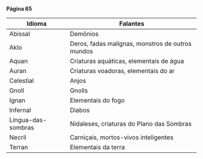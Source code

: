 
**Página 65**

| Idioma             | Falantes                                         |
| ------------------ | ------------------------------------------------ |
| Abissal            | Demônios                                         |
| Aklo               | Deros, fadas malignas, monstros de outros mundos |
| Aquan              | Criaturas aquáticas, elementais de água          |
| Auran              | Criaturas voadoras, elementais do ar             |
| Celestial          | Anjos                                            |
| Gnoll              | Gnolls                                           |
| Ignan              | Elementais do fogo                               |
| Infernal           | Diabos                                           |
| Língua-das-sombras | Nidaleses, criaturas do Plano das Sombras        |
| Necril             | Carniçais, mortos-vivos inteligentes             |
| Terran             | Elementais da terra                              |

